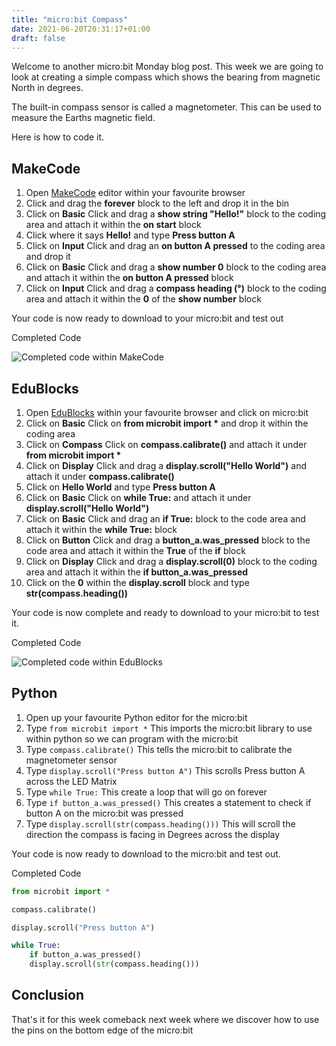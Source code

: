 ```yaml
---
title: "micro:bit Compass"
date: 2021-06-20T20:31:17+01:00
draft: false
---
```


Welcome to another micro:bit Monday blog post. This week we are going to look at creating a simple compass which shows the bearing from magnetic North in degrees.

The built-in compass sensor is called a magnetometer. This can be used to measure the Earths magnetic field.

Here is how to code it.

<!--more-->

## MakeCode

1. Open [MakeCode](https://makecode.microbit.org/#editor) editor within your favourite browser
2. Click and drag the **forever** block to the left and drop it in the bin
3. Click on **Basic** Click and drag a **show string "Hello!"** block to the coding area and attach it within the **on start** block
4. Click where it says **Hello!** and type **Press button A**
5. Click on **Input** Click and drag an **on button A pressed** to the coding area and drop it
6. Click on **Basic** Click and drag a **show number 0** block to the coding area and attach it within the **on button A pressed** block
7. Click on **Input** Click and drag a **compass heading (°)** block to the coding area and attach it within the **0** of the **show number** block

Your code is now ready to download to your micro:bit and test out

Completed Code

![Completed code within MakeCode](/Compass01.png)

## EduBlocks

1. Open [EduBlocks](http://app.edublocks.org/) within your favourite browser and click on micro:bit
2. Click on **Basic** Click on **from microbit import \*** and drop it within  the coding area
3. Click on **Compass** Click on **compass.calibrate()** and attach it under **from microbit import \***
4. Click on **Display** Click and drag a **display.scroll("Hello World")** and attach it under **compass.calibrate()**
5. Click on **Hello World** and type **Press button A**  
6. Click on **Basic** Click on **while True:** and attach it under **display.scroll("Hello World")**
7. Click on **Basic** Click and drag an **if True:** block to the code area and attach it within the **while True:** block
8. Click on **Button** Click and drag a **button_a.was_pressed** block to the code area and attach it within the **True** of the **if** block
9. Click on **Display** Click and drag a **display.scroll(0)** block to the coding area and attach it within the  **if button_a.was_pressed**
10. Click on the **0** within the  **display.scroll** block and type **str(compass.heading())**

Your code is now complete and ready to download to your micro:bit to test it.

Completed Code

![Completed code within EduBlocks](/Compass02.png)

## Python

1. Open up your favourite Python editor for the micro:bit
2. Type ```from microbit import *``` This imports the micro:bit library to use within python so we can program with the micro:bit
3. Type ```compass.calibrate()``` This tells the micro:bit to calibrate the magnetometer sensor
4. Type ```display.scroll("Press button A")``` This scrolls Press button A across the LED Matrix
5. Type ```while True:``` This create a loop that will go on forever
6. Type ```if button_a.was_pressed()``` This creates a statement to check if button A on the micro:bit was pressed
7. Type ```display.scroll(str(compass.heading()))``` This will scroll the direction the compass is facing in Degrees across the display

Your code is now ready to download to the micro:bit and test out.

Completed Code

```py
from microbit import *

compass.calibrate()

display.scroll("Press button A")

while True:
    if button_a.was_pressed()
    display.scroll(str(compass.heading()))
```

## Conclusion

That's it for this week comeback next week where we discover how to use the pins on the bottom edge of the micro:bit